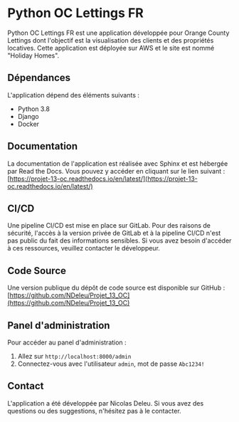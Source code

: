 # Python OC Lettings FR

Python OC Lettings FR est une application développée pour Orange County Lettings dont l'objectif est la visualisation des clients et des propriétés locatives. Cette application est déployée sur AWS et le site est nommé "Holiday Homes".

## Dépendances

L'application dépend des éléments suivants :

- Python 3.8
- Django
- Docker

## Documentation

La documentation de l'application est réalisée avec Sphinx et est hébergée par Read the Docs. Vous pouvez y accéder en cliquant sur le lien suivant : [https://projet-13-oc.readthedocs.io/en/latest/](https://projet-13-oc.readthedocs.io/en/latest/)

## CI/CD

Une pipeline CI/CD est mise en place sur GitLab. Pour des raisons de sécurité, l'accès à la version privée de GitLab et à la pipeline CI/CD n'est pas public du fait des informations sensibles. Si vous avez besoin d'accéder à ces ressources, veuillez contacter le développeur.

## Code Source

Une version publique du dépôt de code source est disponible sur GitHub : [https://github.com/NDeleu/Projet_13_OC](https://github.com/NDeleu/Projet_13_OC)

## Panel d'administration

Pour accéder au panel d'administration :

1. Allez sur `http://localhost:8000/admin`
2. Connectez-vous avec l'utilisateur `admin`, mot de passe `Abc1234!`

## Contact

L'application a été développée par Nicolas Deleu. Si vous avez des questions ou des suggestions, n'hésitez pas à le contacter.
